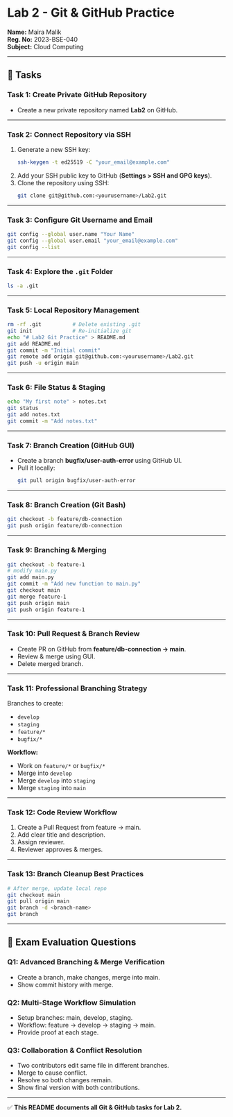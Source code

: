 # Lab 2 - Git & GitHub Practice

**Name:** Maira Malik  
**Reg. No:** 2023-BSE-040  
**Subject:** Cloud Computing  

---

## 📌 Tasks

### Task 1: Create Private GitHub Repository
- Create a new private repository named **Lab2** on GitHub.

---

### Task 2: Connect Repository via SSH
1. Generate a new SSH key:
   ```bash
   ssh-keygen -t ed25519 -C "your_email@example.com"
   ```
2. Add your SSH public key to GitHub (**Settings > SSH and GPG keys**).
3. Clone the repository using SSH:
   ```bash
   git clone git@github.com:<yourusername>/Lab2.git
   ```

---

### Task 3: Configure Git Username and Email
```bash
git config --global user.name "Your Name"
git config --global user.email "your_email@example.com"
git config --list
```

---

### Task 4: Explore the `.git` Folder
```bash
ls -a .git
```

---

### Task 5: Local Repository Management
```bash
rm -rf .git          # Delete existing .git
git init             # Re-initialize git
echo "# Lab2 Git Practice" > README.md
git add README.md
git commit -m "Initial commit"
git remote add origin git@github.com:<yourusername>/Lab2.git
git push -u origin main
```

---

### Task 6: File Status & Staging
```bash
echo "My first note" > notes.txt
git status
git add notes.txt
git commit -m "Add notes.txt"
```

---

### Task 7: Branch Creation (GitHub GUI)
- Create a branch **bugfix/user-auth-error** using GitHub UI.  
- Pull it locally:
  ```bash
  git pull origin bugfix/user-auth-error
  ```

---

### Task 8: Branch Creation (Git Bash)
```bash
git checkout -b feature/db-connection
git push origin feature/db-connection
```

---

### Task 9: Branching & Merging
```bash
git checkout -b feature-1
# modify main.py
git add main.py
git commit -m "Add new function to main.py"
git checkout main
git merge feature-1
git push origin main
git push origin feature-1
```

---

### Task 10: Pull Request & Branch Review
- Create PR on GitHub from **feature/db-connection → main**.  
- Review & merge using GUI.  
- Delete merged branch.

---

### Task 11: Professional Branching Strategy
Branches to create:
- `develop`
- `staging`
- `feature/*`
- `bugfix/*`

**Workflow:**
- Work on `feature/*` or `bugfix/*`
- Merge into `develop`
- Merge `develop` into `staging`
- Merge `staging` into `main`

---

### Task 12: Code Review Workflow
1. Create a Pull Request from feature → main.  
2. Add clear title and description.  
3. Assign reviewer.  
4. Reviewer approves & merges.

---

### Task 13: Branch Cleanup Best Practices
```bash
# After merge, update local repo
git checkout main
git pull origin main
git branch -d <branch-name>
git branch
```

---

## 📝 Exam Evaluation Questions

### Q1: Advanced Branching & Merge Verification
- Create a branch, make changes, merge into main.  
- Show commit history with merge.

### Q2: Multi-Stage Workflow Simulation
- Setup branches: main, develop, staging.  
- Workflow: feature → develop → staging → main.  
- Provide proof at each stage.

### Q3: Collaboration & Conflict Resolution
- Two contributors edit same file in different branches.  
- Merge to cause conflict.  
- Resolve so both changes remain.  
- Show final version with both contributions.

---

✅ **This README documents all Git & GitHub tasks for Lab 2.**

